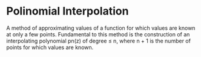 # Polinomial Interpolation
A method of approximating values of a function for which values are known at only a few points. Fundamental to this method is the construction of an interpolating polynomial pn(z) of degree ≤ n, where n + 1 is the number of points for which values are known.
